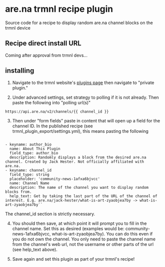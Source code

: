 # are.na trmnl recipe plugin

Source code for a recipe to display random are.na channel blocks on the trmnl device

## Recipe direct install URL

Coming after approval from trmnl devs...

## installing 

1. Navigate to the trmnl website's <a href="https://usetrmnl.com/plugins">plugins page</a> then navigate to "private plugin."

2. Under advanced settings, set strategy to polling if it is not already. Then paste the following into "polling url(s)"

``https://api.are.na/v2/channels/{{ channel_id }}``

3. Then under "form fields" paste in content that will open up a field for the channel ID. In the published recipe (see trmnl_plugin_export/settings.yml), this means pasting the following 

<code>
- keyname: author_bio
  name: About This Plugin
  field_type: author_bio
  description: Randomly displays a block from the desired are.na channel. Created by Jack Hester. Not officially affiliated with are.na.
- keyname: channel_id
  field_type: string
  placeholder: 'community-news-1afxa6bjvcc'
  name: Channel Name
  description: The name of the channel you want to display random blocks from.
  help_text: Get by taking the last part of the URL of the channel of interest. E.g. are.na/jack-hester/what-is-art-zyaobjea7by -> what-is-art-zyaobjea7by``
</code>

The channel_id section is strictly necessary.

4. You should then save, at which point it will prompt you to fill in the channel name. Set this as desired (examples would be: community-news-1afxa6bjvcc, what-is-art-zyaobjea7by). You can do this even if you do not own the channel. You only need to paste the channel name from the channel's web url, not the username or other parts of the url (see help_text above).


6. Save again and set this plugin as part of your trmnl's recipe!
